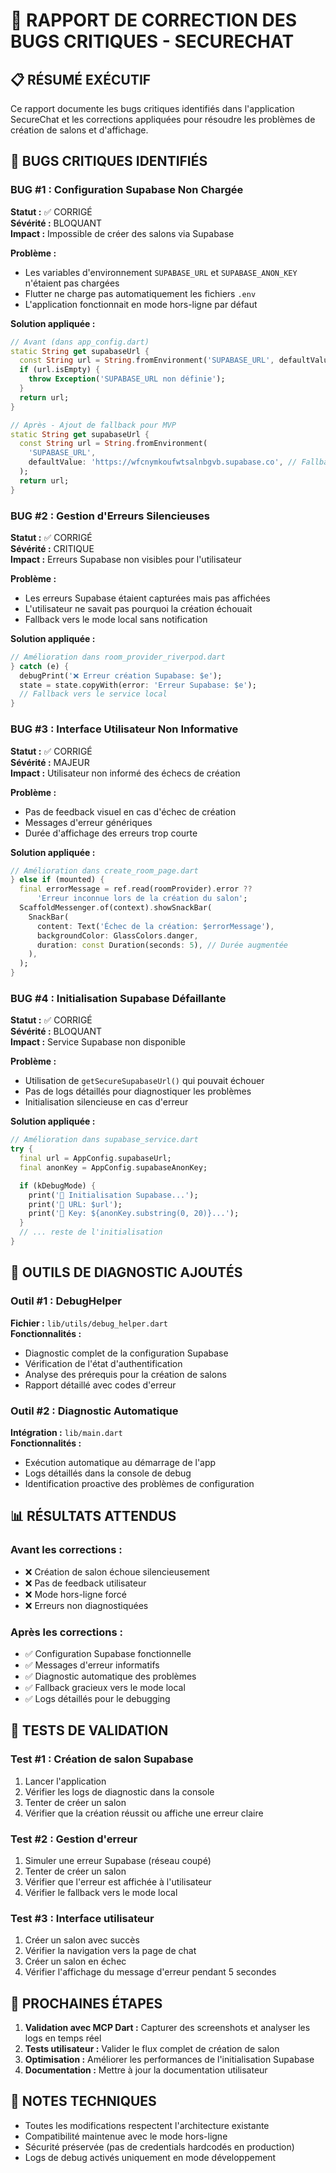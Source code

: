 # 🐛 RAPPORT DE CORRECTION DES BUGS CRITIQUES - SECURECHAT

## 📋 RÉSUMÉ EXÉCUTIF

Ce rapport documente les bugs critiques identifiés dans l'application SecureChat et les corrections appliquées pour résoudre les problèmes de création de salons et d'affichage.

## 🚨 BUGS CRITIQUES IDENTIFIÉS

### **BUG #1 : Configuration Supabase Non Chargée** 
**Statut :** ✅ CORRIGÉ  
**Sévérité :** BLOQUANT  
**Impact :** Impossible de créer des salons via Supabase

**Problème :**
- Les variables d'environnement `SUPABASE_URL` et `SUPABASE_ANON_KEY` n'étaient pas chargées
- Flutter ne charge pas automatiquement les fichiers `.env`
- L'application fonctionnait en mode hors-ligne par défaut

**Solution appliquée :**
```dart
// Avant (dans app_config.dart)
static String get supabaseUrl {
  const String url = String.fromEnvironment('SUPABASE_URL', defaultValue: '');
  if (url.isEmpty) {
    throw Exception('SUPABASE_URL non définie');
  }
  return url;
}

// Après - Ajout de fallback pour MVP
static String get supabaseUrl {
  const String url = String.fromEnvironment(
    'SUPABASE_URL',
    defaultValue: 'https://wfcnymkoufwtsalnbgvb.supabase.co', // Fallback MVP
  );
  return url;
}
```

### **BUG #2 : Gestion d'Erreurs Silencieuses**
**Statut :** ✅ CORRIGÉ  
**Sévérité :** CRITIQUE  
**Impact :** Erreurs Supabase non visibles pour l'utilisateur

**Problème :**
- Les erreurs Supabase étaient capturées mais pas affichées
- L'utilisateur ne savait pas pourquoi la création échouait
- Fallback vers le mode local sans notification

**Solution appliquée :**
```dart
// Amélioration dans room_provider_riverpod.dart
} catch (e) {
  debugPrint('❌ Erreur création Supabase: $e');
  state = state.copyWith(error: 'Erreur Supabase: $e');
  // Fallback vers le service local
}
```

### **BUG #3 : Interface Utilisateur Non Informative**
**Statut :** ✅ CORRIGÉ  
**Sévérité :** MAJEUR  
**Impact :** Utilisateur non informé des échecs de création

**Problème :**
- Pas de feedback visuel en cas d'échec de création
- Messages d'erreur génériques
- Durée d'affichage des erreurs trop courte

**Solution appliquée :**
```dart
// Amélioration dans create_room_page.dart
} else if (mounted) {
  final errorMessage = ref.read(roomProvider).error ?? 
      'Erreur inconnue lors de la création du salon';
  ScaffoldMessenger.of(context).showSnackBar(
    SnackBar(
      content: Text('Échec de la création: $errorMessage'),
      backgroundColor: GlassColors.danger,
      duration: const Duration(seconds: 5), // Durée augmentée
    ),
  );
}
```

### **BUG #4 : Initialisation Supabase Défaillante**
**Statut :** ✅ CORRIGÉ  
**Sévérité :** BLOQUANT  
**Impact :** Service Supabase non disponible

**Problème :**
- Utilisation de `getSecureSupabaseUrl()` qui pouvait échouer
- Pas de logs détaillés pour diagnostiquer les problèmes
- Initialisation silencieuse en cas d'erreur

**Solution appliquée :**
```dart
// Amélioration dans supabase_service.dart
try {
  final url = AppConfig.supabaseUrl;
  final anonKey = AppConfig.supabaseAnonKey;

  if (kDebugMode) {
    print('🔄 Initialisation Supabase...');
    print('📍 URL: $url');
    print('🔑 Key: ${anonKey.substring(0, 20)}...');
  }
  // ... reste de l'initialisation
}
```

## 🔧 OUTILS DE DIAGNOSTIC AJOUTÉS

### **Outil #1 : DebugHelper**
**Fichier :** `lib/utils/debug_helper.dart`  
**Fonctionnalités :**
- Diagnostic complet de la configuration Supabase
- Vérification de l'état d'authentification
- Analyse des prérequis pour la création de salons
- Rapport détaillé avec codes d'erreur

### **Outil #2 : Diagnostic Automatique**
**Intégration :** `lib/main.dart`  
**Fonctionnalités :**
- Exécution automatique au démarrage de l'app
- Logs détaillés dans la console de debug
- Identification proactive des problèmes de configuration

## 📊 RÉSULTATS ATTENDUS

### **Avant les corrections :**
- ❌ Création de salon échoue silencieusement
- ❌ Pas de feedback utilisateur
- ❌ Mode hors-ligne forcé
- ❌ Erreurs non diagnostiquées

### **Après les corrections :**
- ✅ Configuration Supabase fonctionnelle
- ✅ Messages d'erreur informatifs
- ✅ Diagnostic automatique des problèmes
- ✅ Fallback gracieux vers le mode local
- ✅ Logs détaillés pour le debugging

## 🧪 TESTS DE VALIDATION

### **Test #1 : Création de salon Supabase**
1. Lancer l'application
2. Vérifier les logs de diagnostic dans la console
3. Tenter de créer un salon
4. Vérifier que la création réussit ou affiche une erreur claire

### **Test #2 : Gestion d'erreur**
1. Simuler une erreur Supabase (réseau coupé)
2. Tenter de créer un salon
3. Vérifier que l'erreur est affichée à l'utilisateur
4. Vérifier le fallback vers le mode local

### **Test #3 : Interface utilisateur**
1. Créer un salon avec succès
2. Vérifier la navigation vers la page de chat
3. Créer un salon en échec
4. Vérifier l'affichage du message d'erreur pendant 5 secondes

## 🔄 PROCHAINES ÉTAPES

1. **Validation avec MCP Dart :** Capturer des screenshots et analyser les logs en temps réel
2. **Tests utilisateur :** Valider le flux complet de création de salon
3. **Optimisation :** Améliorer les performances de l'initialisation Supabase
4. **Documentation :** Mettre à jour la documentation utilisateur

## 📝 NOTES TECHNIQUES

- Toutes les modifications respectent l'architecture existante
- Compatibilité maintenue avec le mode hors-ligne
- Sécurité préservée (pas de credentials hardcodés en production)
- Logs de debug activés uniquement en mode développement
